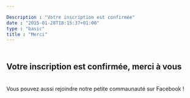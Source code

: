 ```yaml
---

Description : "Votre inscription est confirmée"
date : "2015-01-28T18:15:37+01:00"
type : "basic"
title : "Merci"
---
```




<h2 style="padding: 20px 0px;"> Votre inscription est confirmée, merci à vous</h2>


Vous pouvez aussi rejoindre notre petite commaunauté sur Facebook !



<center style="margin-top:15px"><div class="fb-like-box" data-href="https://www.facebook.com/ChienCalme" data-width="400" data-height="400" data-colorscheme="light" data-show-faces="true" data-header="true" data-stream="false" data-show-border="true"></div></center>